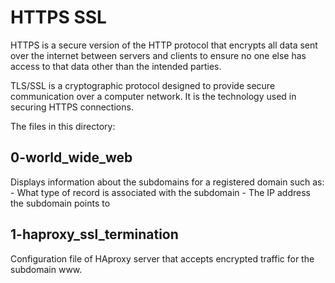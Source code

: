 # HTTPS SSL

HTTPS is a secure version of the HTTP protocol that encrypts all data sent over the internet between servers and clients to ensure no one else has access to that data other than the intended parties.

TLS/SSL is a cryptographic protocol designed to provide secure communication over a computer network. It is the technology used in securing HTTPS connections.

The files in this directory:

## 0-world_wide_web

Displays information about the subdomains for a registered domain such as:
	 - What type of record is associated with the subdomain
	 - The IP address the subdomain points to

## 1-haproxy_ssl_termination

Configuration file of HAproxy server that accepts encrypted traffic for the subdomain www.
